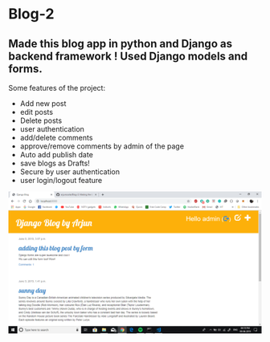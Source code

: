 # Blog-2
## Made this blog app in __python__ and __Django__ as backend framework ! Used Django models and forms.

Some features of the project: 
  * Add new post 
  * edit posts
  * Delete posts
  * user authentication
  * add/delete comments
  * approve/remove comments by admin of the page 
  * Auto add publish date 
  * save blogs as Drafts!
  * Secure by user authentication
  * user login/logout feature
  
![Landing Page](https://github.com/arjunsoota/Blog-2/blob/master/Screenshot%20(4).png)

